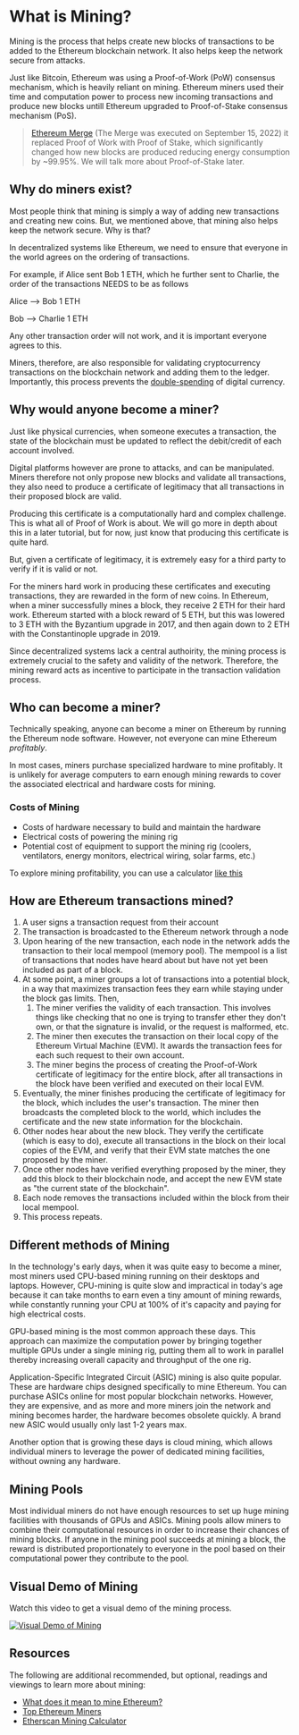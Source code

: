 # What is Mining?

Mining is the process that helps create new blocks of transactions to be added to the Ethereum blockchain network. It also helps keep the network secure from attacks.

Just like Bitcoin, Ethereum was using a Proof-of-Work (PoW) consensus mechanism, which is heavily reliant on mining. Ethereum miners used their time and computation power to process new incoming transactions and produce new blocks untill Ethereum upgraded to Proof-of-Stake consensus mechanism (PoS).

> [Ethereum Merge](https://ethereum.org/en/upgrades/merge/) (The Merge was executed on September 15, 2022) it replaced Proof of Work with Proof of Stake, which significantly changed how new blocks are produced reducing energy consumption by ~99.95%. We will talk more about Proof-of-Stake later.

<Quiz questionId="6ad2fd8e-0241-4c0a-a66e-2b01116e4a9d" />

## Why do miners exist?

Most people think that mining is simply a way of adding new transactions and creating new coins. But, we mentioned above, that mining also helps keep the network secure. Why is that?

In decentralized systems like Ethereum, we need to ensure that everyone in the world agrees on the ordering of transactions.

For example, if Alice sent Bob 1 ETH, which he further sent to Charlie, the order of the transactions NEEDS to be as follows

Alice --> Bob 1 ETH

Bob --> Charlie 1 ETH

Any other transaction order will not work, and it is important everyone agrees to this.

Miners, therefore, are also responsible for validating cryptocurrency transactions on the blockchain network and adding them to the ledger. Importantly, this process prevents the [double-spending](https://en.wikipedia.org/wiki/Double-spending) of digital currency.

<Quiz questionId="9ab9ffd1-76ad-4ecf-9934-87d7991e9f4a" />

## Why would anyone become a miner?

Just like physical currencies, when someone executes a transaction, the state of the blockchain must be updated to reflect the debit/credit of each account involved.

Digital platforms however are prone to attacks, and can be manipulated. Miners therefore not only propose new blocks and validate all transactions, they also need to produce a certificate of legitimacy that all transactions in their proposed block are valid.

Producing this certificate is a computationally hard and complex challenge. This is what all of Proof of Work is about. We will go more in depth about this in a later tutorial, but for now, just know that producing this certificate is quite hard.

But, given a certificate of legitimacy, it is extremely easy for a third party to verify if it is valid or not.

For the miners hard work in producing these certificates and executing transactions, they are rewarded in the form of new coins. In Ethereum, when a miner successfully mines a block, they receive 2 ETH for their hard work. Ethereum started with a block reward of 5 ETH, but this was lowered to 3 ETH with the Byzantium upgrade in 2017, and then again down to 2 ETH with the Constantinople upgrade in 2019.

Since decentralized systems lack a central authoirity, the mining process is extremely crucial to the safety and validity of the network. Therefore, the mining reward acts as incentive to participate in the transaction validation process.

<Quiz questionId="b18c52d4-dbe2-4dda-b6cf-a8fb6d07fa36" />

## Who can become a miner?

Technically speaking, anyone can become a miner on Ethereum by running the Ethereum node software. However, not everyone can mine Ethereum _profitably_.

In most cases, miners purchase specialized hardware to mine profitably. It is unlikely for average computers to earn enough mining rewards to cover the associated electrical and hardware costs for mining.

<Quiz questionId="91b88ca4-ce1e-4cd8-8736-857e62867eff" />

### Costs of Mining

- Costs of hardware necessary to build and maintain the hardware
- Electrical costs of powering the mining rig
- Potential cost of equipment to support the mining rig (coolers, ventilators, energy monitors, electrical wiring, solar farms, etc.)

To explore mining profitability, you can use a calculator [like this](https://etherscan.io/ether-mining-calculator)

<Quiz questionId="e40e5d82-8c64-4fa9-9d0f-39ce807f19b3" />

## How are Ethereum transactions mined?

1. A user signs a transaction request from their account
2. The transaction is broadcasted to the Ethereum network through a node
3. Upon hearing of the new transaction, each node in the network adds the transaction to their local mempool (memory pool). The mempool is a list of transactions that nodes have heard about but have not yet been included as part of a block.
4. At some point, a miner groups a lot of transactions into a potential block, in a way that maximizes transaction fees they earn while staying under the block gas limits. Then,
   1. The miner verifies the validity of each transaction. This involves things like checking that no one is trying to transfer ether they don't own, or that the signature is invalid, or the request is malformed, etc.
   2. The miner then executes the transaction on their local copy of the Ethereum Virtual Machine (EVM). It awards the transaction fees for each such request to their own account.
   3. The miner begins the process of creating the Proof-of-Work certificate of legitimacy for the entire block, after all transactions in the block have been verified and executed on their local EVM.
5. Eventually, the miner finishes producing the certificate of legitimacy for the block, which includes the user's transaction. The miner then broadcasts the completed block to the world, which includes the certificate and the new state information for the blockchain.
6. Other nodes hear about the new block. They verify the certificate (which is easy to do), execute all transactions in the block on their local copies of the EVM, and verify that their EVM state matches the one proposed by the miner.
7. Once other nodes have verified everything proposed by the miner, they add this block to their blockchain node, and accept the new EVM state as "the current state of the blockchain".
8. Each node removes the transactions included within the block from their local mempool.
9. This process repeats.

<Quiz questionId="1f3de78a-6926-42cd-9577-95c3faba5f36" />

## Different methods of Mining

In the technology's early days, when it was quite easy to become a miner, most miners used CPU-based mining running on their desktops and laptops. However, CPU-mining is quite slow and impractical in today's age because it can take months to earn even a tiny amount of mining rewards, while constantly running your CPU at 100% of it's capacity and paying for high electrical costs.

GPU-based mining is the most common approach these days. This approach can maximize the computation power by bringing together multiple GPUs under a single mining rig, putting them all to work in parallel thereby increasing overall capacity and throughput of the one rig.

Application-Specific Integrated Circuit (ASIC) mining is also quite popular. These are hardware chips designed specifically to mine Ethereum. You can purchase ASICs online for most popular blockchain networks. However, they are expensive, and as more and more miners join the network and mining becomes harder, the hardware becomes obsolete quickly. A brand new ASIC would usually only last 1-2 years max.

Another option that is growing these days is cloud mining, which allows individual miners to leverage the power of dedicated mining facilities, without owning any hardware.

<Quiz questionId="a5cbe921-a963-4f93-b065-6fdfdbae0c0f" />

<Quiz questionId="a99fe844-fc86-436b-b0a8-fe8d54deef6d" />

## Mining Pools

Most individual miners do not have enough resources to set up huge mining facilities with thousands of GPUs and ASICs. Mining pools allow miners to combine their computational resources in order to increase their chances of mining blocks. If anyone in the mining pool succeeds at mining a block, the reward is distributed proportionately to everyone in the pool based on their computational power they contribute to the pool.

<Quiz questionId="83c916b8-b7ba-4913-a308-7c748a3a1f1b" />

## Visual Demo of Mining

Watch this video to get a visual demo of the mining process.

[![Visual Demo of Mining](https://i.imgur.com/ceWN69r.png)](https://www.youtube.com/watch?v=zcX7OJ-L8XQ "Visual Demo of Mining")

<Quiz questionId="a604786d-175c-4396-b251-e5e7f76e7371" />

## Resources

The following are additional recommended, but optional, readings and viewings to learn more about mining:

- [What does it mean to mine Ethereum?](https://docs.ethhub.io/using-ethereum/mining/)
- [Top Ethereum Miners](https://etherscan.io/stat/miner?range=7&blocktype=blocks)
- [Etherscan Mining Calculator](https://etherscan.io/ether-mining-calculator)

<SubmitQuiz />
